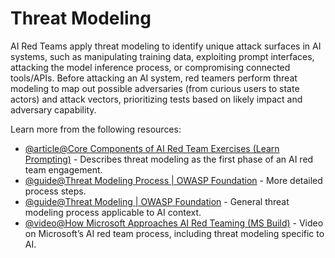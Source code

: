 # Threat Modeling

AI Red Teams apply threat modeling to identify unique attack surfaces in AI systems, such as manipulating training data, exploiting prompt interfaces, attacking the model inference process, or compromising connected tools/APIs. Before attacking an AI system, red teamers perform threat modeling to map out possible adversaries (from curious users to state actors) and attack vectors, prioritizing tests based on likely impact and adversary capability.

Learn more from the following resources:

- [@article@Core Components of AI Red Team Exercises (Learn Prompting)](https://learnprompting.org/blog/what-is-ai-red-teaming) - Describes threat modeling as the first phase of an AI red team engagement.
- [@guide@Threat Modeling Process | OWASP Foundation](https://owasp.org/www-community/Threat_Modeling_Process) - More detailed process steps.
- [@guide@Threat Modeling | OWASP Foundation](https://owasp.org/www-community/Threat_Modeling) - General threat modeling process applicable to AI context.
- [@video@How Microsoft Approaches AI Red Teaming (MS Build)](https://learn.microsoft.com/en-us/events/build-may-2023/breakout-responsible-ai-red-teaming/) - Video on Microsoft’s AI red team process, including threat modeling specific to AI.
